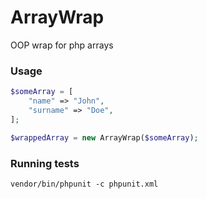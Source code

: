 # ArrayWrap
OOP wrap for php arrays


### Usage
```php
$someArray = [  
    "name" => "John",   
    "surname" => "Doe",  
];

$wrappedArray = new ArrayWrap($someArray);
````

### Running tests
````
vendor/bin/phpunit -c phpunit.xml
````
